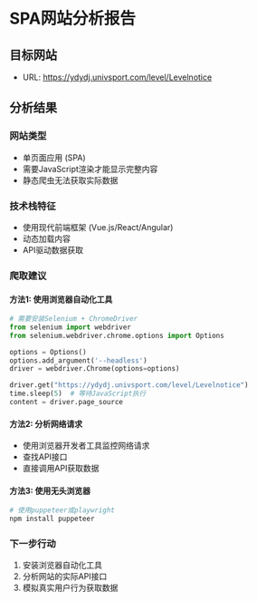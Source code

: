 
# SPA网站分析报告

## 目标网站
- URL: https://ydydj.univsport.com/level/Levelnotice

## 分析结果

### 网站类型
- 单页面应用 (SPA)
- 需要JavaScript渲染才能显示完整内容
- 静态爬虫无法获取实际数据

### 技术栈特征
- 使用现代前端框架 (Vue.js/React/Angular)
- 动态加载内容
- API驱动数据获取

### 爬取建议

#### 方法1: 使用浏览器自动化工具
```python
# 需要安装Selenium + ChromeDriver
from selenium import webdriver
from selenium.webdriver.chrome.options import Options

options = Options()
options.add_argument('--headless')
driver = webdriver.Chrome(options=options)

driver.get("https://ydydj.univsport.com/level/Levelnotice")
time.sleep(5)  # 等待JavaScript执行
content = driver.page_source
```

#### 方法2: 分析网络请求
- 使用浏览器开发者工具监控网络请求
- 查找API接口
- 直接调用API获取数据

#### 方法3: 使用无头浏览器
```bash
# 使用puppeteer或playwright
npm install puppeteer
```

### 下一步行动
1. 安装浏览器自动化工具
2. 分析网站的实际API接口
3. 模拟真实用户行为获取数据
